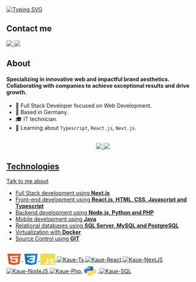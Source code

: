 [![Typing SVG](https://readme-typing-svg.demolab.com?font=Fira+Code&size=28&duration=2500&pause=1000&color=31D6D7&vCenter=true&width=600&lines=Hi+there+👋!;I+am+a+Full+Stack+Developer+👨🏻‍💻)](https://www.linkedin.com/in/kaue-pilger/)

## Contact me

<a href="https://www.linkedin.com/in/kaue-pilger/" target="_blank">
  <img src="https://img.shields.io/badge/-LinkedIn-%230077B5?style=for-the-badge&logo=linkedin&logoColor=white" target="_blank">
</a> 
<a href = "mailto:kauesouzapilger@gmail.com">
  <img src="https://img.shields.io/badge/-Gmail-%23333?style=for-the-badge&logo=gmail&logoColor=white" target="_blank">
</a>

## About

#### Specializing in innovative web and impactful brand aesthetics. Collaborating with companies to achieve exceptional results and drive growth.

- 🚀 Full Stack Developer focused on Web Development.
- 📍 Based in Germany.
- 🎓 IT technician.
- 🌱 Learning about `Typescript`, `React.js`, `Next.js`.

<br/>
<div align="center">
  <a href="https://github.com/kaue-pilger">
  <img height="175em" src="https://github-readme-stats.vercel.app/api?username=kaue-pilger&show_icons=true&theme=gotham&include_all_commits=true&count_private=true"/>
  <img height="175em" src="https://github-readme-stats.vercel.app/api/top-langs/?username=kaue-pilger&layout=compact&langs_count=7&theme=gotham"/>
</div>
  
  ## Technologies
  
Talk to me about
- Full Stack development using **Next.js**
- Front-end development using **React.js, HTML, CSS, Javascript and Typescript**
- Backend development using **Node.js, Python and PHP**
- Mobile development using **Java**
- Relational databases using **SQL Server, MySQL and PostgreSQL**
- Virtualization with **Docker**
- Source Control using **GIT**

<br/>
<div style="display: inline_block">
  <img align="center" alt="Kaue-HTML" height="30" width="40" src="https://raw.githubusercontent.com/devicons/devicon/master/icons/html5/html5-original.svg">
  <img align="center" alt="Kaue-CSS" height="30" width="40" src="https://raw.githubusercontent.com/devicons/devicon/master/icons/css3/css3-original.svg">
  <img align="center" alt="Kaue-Js" height="30" width="40" src="https://raw.githubusercontent.com/devicons/devicon/master/icons/javascript/javascript-plain.svg">
  <img align="center" alt="Kaue-Ts" height="30" width="40" src="https://cdn.jsdelivr.net/gh/devicons/devicon@latest/icons/typescript/typescript-original.svg">
  <img align="center" alt="Kaue-React" height="30" width="40" src="https://cdn.jsdelivr.net/gh/devicons/devicon@latest/icons/react/react-original.svg">
  <img align="center" alt="Kaue-NextJS" height="30" width="40" src="https://cdn.jsdelivr.net/gh/devicons/devicon@latest/icons/nextjs/nextjs-original.svg">
  <img align="center" alt="Kaue-NodeJS" height="30" width="40" src="https://cdn.jsdelivr.net/gh/devicons/devicon@latest/icons/nodejs/nodejs-original.svg">
  <img align="center" alt="Kaue-Php" height="30" width="40" src="https://cdn.jsdelivr.net/gh/devicons/devicon/icons/php/php-original.svg"/>
  <img align="center" alt="Kaue-Python" height="30" width="40" src="https://raw.githubusercontent.com/devicons/devicon/master/icons/python/python-original.svg">
  <img align="center" alt="Kaue-SQL" height="30" width="40" src="https://cdn.jsdelivr.net/gh/devicons/devicon@latest/icons/microsoftsqlserver/microsoftsqlserver-original.svg">
</div>
